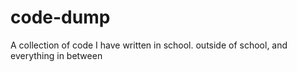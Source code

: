 # code-dump
A collection of code I have written in school. outside of school, and everything in between
